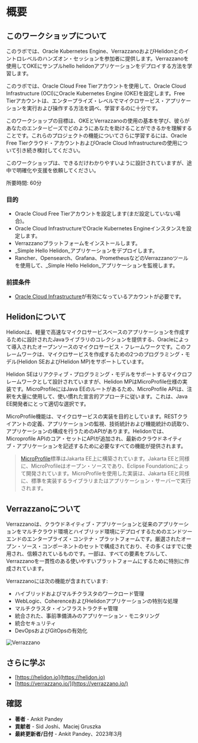 # 概要

## このワークショップについて

このラボでは、Oracle Kubernetes Engine、VerrazzanoおよびHelidonとのイントロレベルのハンズオン・セッションを参加者に提供します。Verrazzanoを使用してOKEにサンプルhello helidonアプリケーションをデプロイする方法を学習します。

このラボでは、Oracle Cloud Free Tierアカウントを使用して、Oracle Cloud Infrastructure (OCI)にOracle Kubernetes Engine (OKE)を設定します。Free Tierアカウントは、エンタープライズ・レベルでマイクロサービス・アプリケーションを実行および操作する方法を調べ、学習するのに十分です。

このワークショップの目標は、OKEとVerrazzanoの使用の基本を学び、彼らがあなたのエンターピーズでどのようにあなたを助けることができるかを理解することです。これらのプロジェクトの機能についてさらに学習するには、Oracle Free Tierクラウド・アカウントおよびOracle Cloud Infrastructureの使用について引き続き検討してください。

このワークショップは、できるだけわかりやすいように設計されていますが、途中で明確化や支援を依頼してください。

所要時間: 60分

### 目的

*   Oracle Cloud Free Tierアカウントを設定します(まだ設定していない場合)。
*   Oracle Cloud InfrastructureでOracle Kubernetes Engineインスタンスを設定します。
*   Verrazzanoプラットフォームをインストールします。
*   _Simple Hello Helidon_アプリケーションをデプロイします。
*   Rancher、Opensearch、Grafana、PrometheusなどのVerrazzanoツールを使用して、_Simple Hello Helidon_アプリケーションを監視します。

### 前提条件

*   [Oracle Cloud Infrastructure](https://cloud.oracle.com/en_US/cloud-infrastructure)が有効になっているアカウントが必要です。

## Helidonについて

Helidonは、軽量で高速なマイクロサービスベースのアプリケーションを作成するために設計されたJavaライブラリのコレクションを提供する、Oracleによって導入されたオープンソースのマイクロサービス・フレームワークです。このフレームワークは、マイクロサービスを作成するための2つのプログラミング・モデル(Helidon SEおよびHelidon MP)をサポートしています。

Helidon SEはリアクティブ・プログラミング・モデルをサポートするマイクロフレームワークとして設計されていますが、Helidon MPはMicroProfile仕様の実装です。MicroProfileにはJava EEのルートがあるため、MicroProfile APIは、注釈を大量に使用して、使い慣れた宣言的アプローチに従います。これは、Java EE開発者にとって適切な選択です。

MicroProfile機能は、マイクロサービスの実装を目的としています。RESTクライアントの定義、アプリケーションの監視、技術統計および機能統計の読取り、アプリケーションの構成を行うためのAPIがあります。Helidonでは、Microprofile APIのコア・セットにAPIが追加され、最新のクラウドネイティブ・アプリケーションを記述するために必要なすべての機能が提供されます。

> [MicroProfile](https://microprofile.io/)標準はJakarta EE上に構築されています。Jakarta EEと同様に、MicroProfileはオープン・ソースであり、Eclipse Foundationによって開発されています。MicroProfileを使用した実装は、Jakarta EEと同様に、標準を実装するライブラリまたはアプリケーション・サーバーで実行されます。

## Verrazzanoについて

Verrazzanoは、クラウドネイティブ・アプリケーションと従来のアプリケーションをマルチクラウド環境とハイブリッド環境にデプロイするためのエンドツーエンドのエンタープライズ・コンテナ・プラットフォームです。厳選されたオープン・ソース・コンポーネントのセットで構成されており、その多くはすでに使用され、信頼されているものです。一部は、すべての要素をプルして、Verrazzanoを一貫性のある使いやすいプラットフォームにするために特別に作成されています。

Verrazzanoには次の機能が含まれています:

*   ハイブリッドおよびマルチクラスタのワークロード管理
*   WebLogic、CoherenceおよびHelidonアプリケーションの特別な処理
*   マルチクラスタ・インフラストラクチャ管理
*   統合された、事前準備済みのアプリケーション・モニタリング
*   統合セキュリティ
*   DevOpsおよびGitOpsの有効化

![Verrazzano](images/verrazzano.png)

## さらに学ぶ

*   [https://helidon.io](https://helidon.io)
*   [https://verrazzano.io/](https://verrazzano.io/)

## 確認

*   **著者** - Ankit Pandey
*   **貢献者** - Sid Joshi、Maciej Gruszka
*   **最終更新者/日付** - Ankit Pandey、2023年3月
